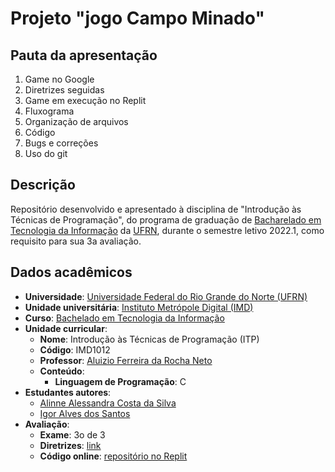 # Projeto "jogo Campo Minado"

## Pauta da apresentação

1. Game no Google
2. Diretrizes seguidas
3. Game em execução no Replit
4. Fluxograma
5. Organização de arquivos
6. Código
7. Bugs e correções
8. Uso do git

## Descrição
Repositório desenvolvido e apresentado à disciplina de "Introdução às Técnicas de Programação", do programa de graduação de [Bacharelado em Tecnologia da Informação](https://imd.ufrn.br/portal/ensino/graduacao) da [UFRN](https://ufrn.br), durante o semestre letivo 2022.1, como requisito para sua 3a avaliação.

## Dados acadêmicos
- **Universidade**: [Universidade Federal do Rio Grande do Norte (UFRN)](https://ufrn.br/)
- **Unidade universitária**: [Instituto Metrópole Digital (IMD)](https://imd.ufrn.br/portal/)
- **Curso**: [Bachelado em Tecnologia da Informação](https://imd.ufrn.br/portal/ensino/graduacao)
- **Unidade curricular**:
  - **Nome**: Introdução às Técnicas de Programação (ITP)
  - **Código**: IMD1012
  - **Professor**: [Aluizio Ferreira da Rocha Neto](https://docente.ufrn.br/201900335310/perfil)
  - **Conteúdo**:
    - **Linguagem de Programação**: C
- **Estudantes autores**:
  - [Alinne Alessandra Costa da Silva](https://github.com/alinnealess)
  - [Igor Alves dos Santos](https://github.com/igorasantos)
- **Avaliação**:
  - **Exame**: 3o de 3
  - **Diretrizes**: [link](https://docs.google.com/document/d/1Gn0QL9YxBgLVYlqmr2oVmtubQehhCcE0oXOPpTWJZRM/edit)
  - **Código online**: [repositório no Replit](https://replit.com/@igorasantos/campo-minado-game-modular)